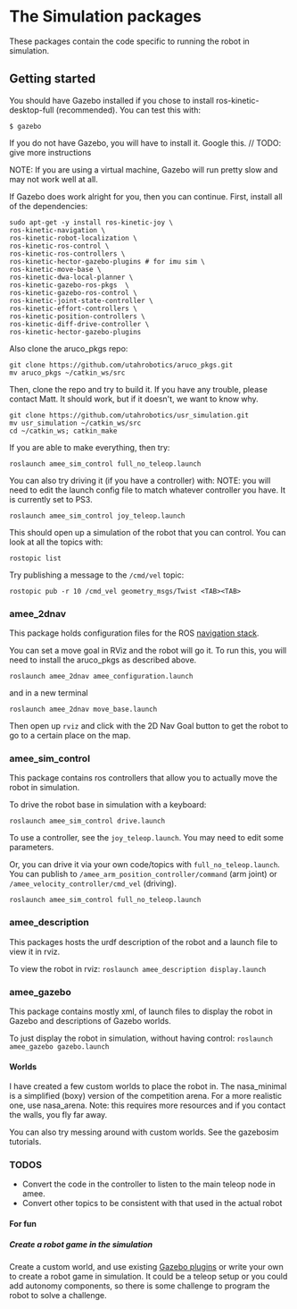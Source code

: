 # The Simulation packages

These packages contain the code specific to running the robot in simulation.


## Getting started

You should have Gazebo installed if you chose to install
ros-kinetic-desktop-full (recommended). You can test this with:
```
$ gazebo
```

If you do not have Gazebo, you will have to install it.  Google this. // TODO: give more instructions

NOTE: If you are using a virtual machine, Gazebo will run pretty slow and may not
work well at all.  

If Gazebo does work alright for you, then you can continue. First, install
all of the dependencies:

```
sudo apt-get -y install ros-kinetic-joy \
ros-kinetic-navigation \
ros-kinetic-robot-localization \
ros-kinetic-ros-control \
ros-kinetic-ros-controllers \
ros-kinetic-hector-gazebo-plugins # for imu sim \
ros-kinetic-move-base \
ros-kinetic-dwa-local-planner \
ros-kinetic-gazebo-ros-pkgs  \
ros-kinetic-gazebo-ros-control \
ros-kinetic-joint-state-controller \
ros-kinetic-effort-controllers \
ros-kinetic-position-controllers \
ros-kinetic-diff-drive-controller \
ros-kinetic-hector-gazebo-plugins
```

Also clone the aruco_pkgs repo:
```
git clone https://github.com/utahrobotics/aruco_pkgs.git
mv aruco_pkgs ~/catkin_ws/src
```

Then, clone the repo and try to build it. If you have any trouble,
please contact Matt. It should work, but if it doesn't, we want to
know why.

```
git clone https://github.com/utahrobotics/usr_simulation.git
mv usr_simulation ~/catkin_ws/src
cd ~/catkin_ws; catkin_make
```


If you are able to make everything, then try:
```
roslaunch amee_sim_control full_no_teleop.launch
```

You can also try driving it (if you have a controller) with:
NOTE: you will need to edit the launch config file to match whatever
controller you have.  It is currently set to PS3.
```
roslaunch amee_sim_control joy_teleop.launch
```


This should open up a simulation of the robot that you can control.
You can look at all the topics with:
```
rostopic list
```

Try publishing a message to the `/cmd/vel` topic:
```
rostopic pub -r 10 /cmd_vel geometry_msgs/Twist <TAB><TAB>
```

### amee_2dnav
This package holds configuration files for the ROS [navigation stack](http://wiki.ros.org/navigation).

You can set a move goal in RViz and the robot will go it.  To run this, you
will need to install the aruco_pkgs as described above.

```
roslaunch amee_2dnav amee_configuration.launch
```
and in a new terminal

```
roslaunch amee_2dnav move_base.launch
```

Then open up `rviz` and click with the 2D Nav Goal button to get the robot
to go to a certain place on the map.


### amee_sim_control
This package contains ros controllers that allow you to actually move the robot
in simulation.

To drive the robot base in simulation with a keyboard:
```
roslaunch amee_sim_control drive.launch
```

To use a controller, see the `joy_teleop.launch`. You may need to edit some
parameters.


Or, you can drive it via your own code/topics with `full_no_teleop.launch`.
You can publish to `/amee_arm_position_controller/command` (arm joint) or
`/amee_velocity_controller/cmd_vel` (driving).


```
roslaunch amee_sim_control full_no_teleop.launch

```

### amee_description

This packages hosts the urdf description of the robot and a launch file to
view it in rviz.

To view the robot in rviz:
`roslaunch amee_description display.launch`


### amee_gazebo
This package contains mostly xml, of launch files to display the robot in Gazebo
and descriptions of Gazebo worlds.

To just display the robot in simulation, without having control:
`roslaunch amee_gazebo gazebo.launch`  

#### Worlds
I have created a few custom worlds to place the robot in.  The nasa_minimal is
a simplified (boxy) version of the competition arena.  For a more realistic one,
use nasa_arena. Note: this requires more resources and if you contact the walls,
you fly far away.

You can also try messing around with custom worlds. See the gazebosim tutorials.


### TODOS
- Convert the code in the controller to listen to the main teleop node in amee.
- Convert other topics to be consistent with that used in the actual robot
#### For fun
##### Create a robot game in the simulation
Create a custom world, and use existing [Gazebo plugins][occupied_plugin] or
write your own to create a robot game in simulation.  It could be a teleop setup
or you could add autonomy components, so there is some challenge to program the
robot to solve a challenge.


[plugin_101]: http://gazebosim.org/tutorials?tut=plugins_hello_world&cat=write_plugin
[occupied_plugin]: http://gazebosim.org/tutorials?tut=occupiedevent&cat=plugins
